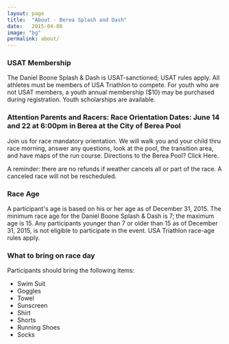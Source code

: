 ```yaml
---
layout: page
title:  "About - Berea Splash and Dash"
date:   2015-04-08
image: "bg"
permalink: about/
---
```

### USAT Membership

The Daniel Boone Splash & Dash is USAT-sanctioned; USAT rules apply.
All athletes must be members of USA Triathlon to compete. For youth who are not USAT members, a youth annual membership ($10) may be purchased during registration. Youth scholarships are available.


### Attention Parents and Racers: Race Orientation Dates: June 14 and 22 at 6:00pm in Berea at the City of Berea Pool

Join us for race mandatory orientation. We will walk you and your child thru race morning, answer any questions, look at the pool, the transition area, and have maps of the run course. Directions to the Berea Pool? Click Here.

A reminder: there are no refunds if weather cancels all or part of the race. A canceled race will not be rescheduled.

### Race Age

A participant's age is based on his or her age as of December 31, 2015. The minimum race age for the Daniel Boone Splash & Dash is 7; the maximum age is 15. Any participants younger than 7 or older than 15 as of December 31, 2015, is not eligible to participate in the event. USA Triathlon race-age rules apply.

### What to bring on race day

Participants should bring the following items:

- Swim Suit
- Goggles
- Towel
- Sunscreen
- Shirt
- Shorts
- Running Shoes
- Socks
